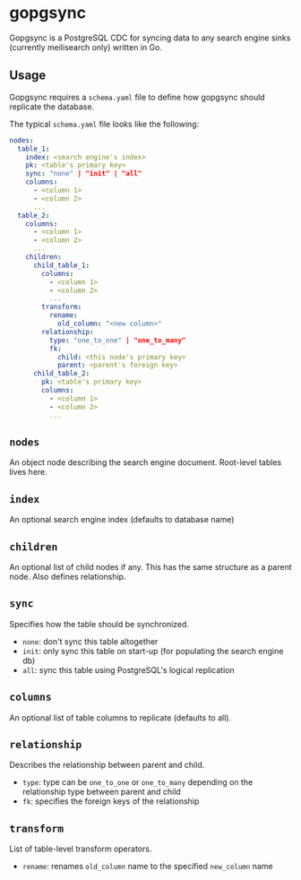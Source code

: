 # gopgsync

Gopgsync is a PostgreSQL CDC for syncing data to any search engine sinks (currently meilisearch only) written in Go.

## Usage

Gopgsync requires a `schema.yaml` file to define how gopgsync should replicate the database.

The typical `schema.yaml` file looks like the following:
```yaml
nodes:
  table_1:
    index: <search engine's index>
    pk: <table's primary key>
    sync: "none" | "init" | "all"
    columns:
      - <column 1>
      - <column 2>
      ...
  table_2:
    columns:
      - <column 1>
      - <column 2>
      ...
    children:
      child_table_1:
        columns:
          - <column 1>
          - <column 2>
          ...
        transform:
          rename:
            old_column: "<new column>"
        relationship:
          type: "one_to_one" | "one_to_many"
          fk:
            child: <this node's primary key>
            parent: <parent's foreign key>
      child_table_2:
        pk: <table's primary key>
        columns:
          - <column 1>
          - <column 2>
          ...
```

## `nodes`

An object node describing the search engine document. Root-level tables lives here.

## `index`

An optional search engine index (defaults to database name)

## `children`

An optional list of child nodes if any. This has the same structure as a parent node. Also defines relationship.

## `sync`

Specifies how the table should be synchronized.
- `none`: don't sync this table altogether
- `init`: only sync this table on start-up (for populating the search engine db)
- `all`: sync this table using PostgreSQL's logical replication

## `columns`

An optional list of table columns to replicate (defaults to all).

## `relationship`

Describes the relationship between parent and child.
- `type`: type can be `one_to_one` or `one_to_many` depending on the relationship type between parent and child
- `fk`: specifies the foreign keys of the relationship

## `transform`

List of table-level transform operators.
- `rename`: renames `old_column` name to the specified `new_column` name